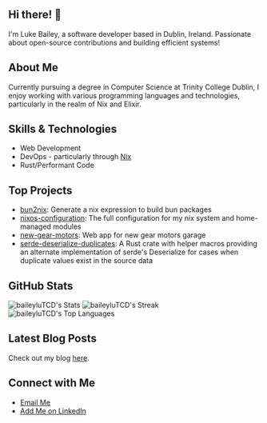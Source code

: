 ## Hi there! 👋

I'm Luke Bailey, a software developer based in Dublin, Ireland. Passionate about open-source contributions and building efficient systems!

## About Me

Currently pursuing a degree in Computer Science at Trinity College Dublin, I enjoy working with various programming languages and technologies, particularly in the realm of Nix and Elixir.

## Skills & Technologies

- Web Development
- DevOps - particularly through [Nix](https://github.com/orgs/NixOS/teams/nixpkgs-committers?query=baileyluTCD)
- Rust/Performant Code

## Top Projects

- [bun2nix](https://github.com/baileyluTCD/bun2nix): Generate a nix expression to build bun packages
- [nixos-configuration](https://github.com/baileyluTCD/nixos-configuration): The full configuration for my nix system and home-managed modules
- [new-gear-motors](https://github.com/baileyluTCD/new-gear-motors): Web app for new gear motors garage
- [serde-deserialize-duplicates](https://github.com/baileyluTCD/serde-deserialize-duplicates): A Rust crate with helper macros providing an alternate implementation of serde's Deserialize for cases when duplicate values exist in the source data

## GitHub Stats

![baileyluTCD's Stats](https://github-readme-stats.vercel.app/api?username=baileyluTCD&theme=nord&show_icons=true&hide_border=false&count_private=true)
![baileyluTCD's Streak](https://github-readme-streak-stats.herokuapp.com/?user=baileyluTCD&theme=nord&hide_border=false)
![baileyluTCD's Top Languages](https://github-readme-stats.vercel.app/api/top-langs/?username=baileyluTCD&theme=nord&show_icons=true&hide_border=false&layout=compact)

## Latest Blog Posts

Check out my blog [here](https://baileylutcd.github.io/).

## Connect with Me

- [Email Me](mailto:baileylu@tcd.ie)
- [Add Me on LinkedIn](https://linkedin.com/in/luke-bailey-76aa62344)
